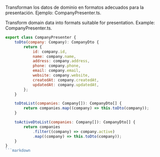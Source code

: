 Transforman los datos de dominio en formatos adecuados para la presentación.
Ejemplo: CompanyPresenter.ts.

Transform domain data into formats suitable for presentation.
Example: CompanyPresenter.ts.

````js
export class CompanyPresenter {
    toDto(company: Company): CompanyDto {
        return {
            id: company.id,
            name: company.name,
            address: company.address,
            phone: company.phone,
            email: company.email,
            website: company.website,
            createdAt: company.createdAt,
            updatedAt: company.updatedAt,
        };
    }

    toDtoList(companies: Company[]): CompanyDto[] {
        return companies.map((company) => this.toDto(company));
    }

    toActiveDtoList(companies: Company[]): CompanyDto[] {
        return companies
            .filter((company) => company.active)
            .map((company) => this.toDto(company));
    }
}
```markdown
````
